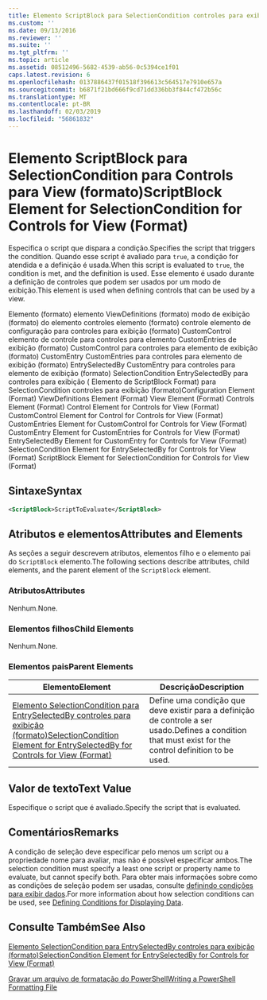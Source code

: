 ```yaml
---
title: Elemento ScriptBlock para SelectionCondition controles para exibição (formato) | Microsoft Docs
ms.custom: ''
ms.date: 09/13/2016
ms.reviewer: ''
ms.suite: ''
ms.tgt_pltfrm: ''
ms.topic: article
ms.assetid: 08512496-5682-4539-ab56-0c5394ce1f01
caps.latest.revision: 6
ms.openlocfilehash: 0137886437f01518f396613c564517e7910e657a
ms.sourcegitcommit: b6871f21bd666f9cd71dd336bb3f844cf472b56c
ms.translationtype: MT
ms.contentlocale: pt-BR
ms.lasthandoff: 02/03/2019
ms.locfileid: "56861832"
---
```

# <a name="scriptblock-element-for-selectioncondition-for-controls-for-view-format"></a><span data-ttu-id="d05ef-102">Elemento ScriptBlock para SelectionCondition para Controls para View (formato)</span><span class="sxs-lookup"><span data-stu-id="d05ef-102">ScriptBlock Element for SelectionCondition for Controls for View (Format)</span></span>

<span data-ttu-id="d05ef-103">Especifica o script que dispara a condição.</span><span class="sxs-lookup"><span data-stu-id="d05ef-103">Specifies the script that triggers the condition.</span></span> <span data-ttu-id="d05ef-104">Quando esse script é avaliado para `true`, a condição for atendida e a definição é usada.</span><span class="sxs-lookup"><span data-stu-id="d05ef-104">When this script is evaluated to `true`, the condition is met, and the definition is used.</span></span> <span data-ttu-id="d05ef-105">Esse elemento é usado durante a definição de controles que podem ser usados por um modo de exibição.</span><span class="sxs-lookup"><span data-stu-id="d05ef-105">This element is used when defining controls that can be used by a view.</span></span>

<span data-ttu-id="d05ef-106">Elemento (formato) elemento ViewDefinitions (formato) modo de exibição (formato) do elemento controles elemento (formato) controle elemento de configuração para controles para exibição (formato) CustomControl elemento de controle para controles para elemento CustomEntries de exibição (formato) CustomControl para controles para elemento de exibição (formato) CustomEntry CustomEntries para controles para elemento de exibição (formato) EntrySelectedBy CustomEntry para controles para elemento de exibição (formato) SelectionCondition EntrySelectedBy para controles para exibição ( Elemento de ScriptBlock Format) para SelectionCondition controles para exibição (formato)</span><span class="sxs-lookup"><span data-stu-id="d05ef-106">Configuration Element (Format) ViewDefinitions Element (Format) View Element (Format) Controls Element (Format) Control Element for Controls for View (Format) CustomControl Element for Control for Controls for View (Format) CustomEntries Element for CustomControl for Controls for View (Format) CustomEntry Element for CustomEntries for Controls for View (Format) EntrySelectedBy Element for CustomEntry for Controls for View (Format) SelectionCondition Element for EntrySelectedBy for Controls for View (Format) ScriptBlock Element for SelectionCondition for Controls for View (Format)</span></span>

## <a name="syntax"></a><span data-ttu-id="d05ef-107">Sintaxe</span><span class="sxs-lookup"><span data-stu-id="d05ef-107">Syntax</span></span>

```xml
<ScriptBlock>ScriptToEvaluate</ScriptBlock>
```

## <a name="attributes-and-elements"></a><span data-ttu-id="d05ef-108">Atributos e elementos</span><span class="sxs-lookup"><span data-stu-id="d05ef-108">Attributes and Elements</span></span>

<span data-ttu-id="d05ef-109">As seções a seguir descrevem atributos, elementos filho e o elemento pai do `ScriptBlock` elemento.</span><span class="sxs-lookup"><span data-stu-id="d05ef-109">The following sections describe attributes, child elements, and the parent element of the `ScriptBlock` element.</span></span>

### <a name="attributes"></a><span data-ttu-id="d05ef-110">Atributos</span><span class="sxs-lookup"><span data-stu-id="d05ef-110">Attributes</span></span>

<span data-ttu-id="d05ef-111">Nenhum.</span><span class="sxs-lookup"><span data-stu-id="d05ef-111">None.</span></span>

### <a name="child-elements"></a><span data-ttu-id="d05ef-112">Elementos filhos</span><span class="sxs-lookup"><span data-stu-id="d05ef-112">Child Elements</span></span>

<span data-ttu-id="d05ef-113">Nenhum.</span><span class="sxs-lookup"><span data-stu-id="d05ef-113">None.</span></span>

### <a name="parent-elements"></a><span data-ttu-id="d05ef-114">Elementos pais</span><span class="sxs-lookup"><span data-stu-id="d05ef-114">Parent Elements</span></span>

|<span data-ttu-id="d05ef-115">Elemento</span><span class="sxs-lookup"><span data-stu-id="d05ef-115">Element</span></span>|<span data-ttu-id="d05ef-116">Descrição</span><span class="sxs-lookup"><span data-stu-id="d05ef-116">Description</span></span>|
|-------------|-----------------|
|[<span data-ttu-id="d05ef-117">Elemento SelectionCondition para EntrySelectedBy controles para exibição (formato)</span><span class="sxs-lookup"><span data-stu-id="d05ef-117">SelectionCondition Element for EntrySelectedBy for Controls for View (Format)</span></span>](./selectioncondition-element-for-entryselectedby-for-controls-for-view-format.md)|<span data-ttu-id="d05ef-118">Define uma condição que deve existir para a definição de controle a ser usado.</span><span class="sxs-lookup"><span data-stu-id="d05ef-118">Defines a condition that must exist for the control definition to be used.</span></span>|

## <a name="text-value"></a><span data-ttu-id="d05ef-119">Valor de texto</span><span class="sxs-lookup"><span data-stu-id="d05ef-119">Text Value</span></span>

<span data-ttu-id="d05ef-120">Especifique o script que é avaliado.</span><span class="sxs-lookup"><span data-stu-id="d05ef-120">Specify the script that is evaluated.</span></span>

## <a name="remarks"></a><span data-ttu-id="d05ef-121">Comentários</span><span class="sxs-lookup"><span data-stu-id="d05ef-121">Remarks</span></span>

<span data-ttu-id="d05ef-122">A condição de seleção deve especificar pelo menos um script ou a propriedade nome para avaliar, mas não é possível especificar ambos.</span><span class="sxs-lookup"><span data-stu-id="d05ef-122">The selection condition must specify a least one script or property name to evaluate, but cannot specify both.</span></span> <span data-ttu-id="d05ef-123">Para obter mais informações sobre como as condições de seleção podem ser usadas, consulte [definindo condições para exibir dados](./defining-conditions-for-displaying-data.md).</span><span class="sxs-lookup"><span data-stu-id="d05ef-123">For more information about how selection conditions can be used, see [Defining Conditions for Displaying Data](./defining-conditions-for-displaying-data.md).</span></span>

## <a name="see-also"></a><span data-ttu-id="d05ef-124">Consulte Também</span><span class="sxs-lookup"><span data-stu-id="d05ef-124">See Also</span></span>

[<span data-ttu-id="d05ef-125">Elemento SelectionCondition para EntrySelectedBy controles para exibição (formato)</span><span class="sxs-lookup"><span data-stu-id="d05ef-125">SelectionCondition Element for EntrySelectedBy for Controls for View (Format)</span></span>](./selectioncondition-element-for-entryselectedby-for-controls-for-view-format.md)

[<span data-ttu-id="d05ef-126">Gravar um arquivo de formatação do PowerShell</span><span class="sxs-lookup"><span data-stu-id="d05ef-126">Writing a PowerShell Formatting File</span></span>](./writing-a-powershell-formatting-file.md)
